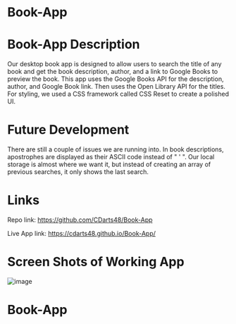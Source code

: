 # Book-App

# Book-App Description

Our desktop book app is designed to allow users to search the title of any book and get the book description, author, and a link to Google Books to preview the book. This app uses the Google Books API for the description, author, and Google Book link. Then uses the Open Library API for the titles. For styling, we used a CSS framework called CSS Reset to create a polished UI. 


# Future Development

There are still a couple of issues we are running into. In book descriptions, apostrophes are displayed as their ASCII code instead of " ' ". Our local storage is almost where we want it, but instead of creating an array of previous searches, it only shows the last search. 



# Links 

Repo link: https://github.com/CDarts48/Book-App

Live App link: https://cdarts48.github.io/Book-App/



# Screen Shots of Working App
![image](https://github.com/CDarts48/Book-App/assets/137344214/93d49a97-e282-42dc-a620-eb0d71606da9)

# Book-App
